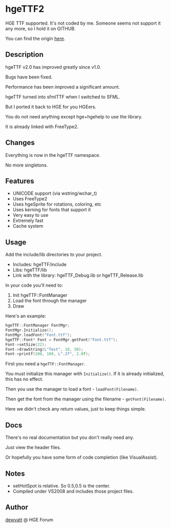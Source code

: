 # hgeTTF2

HGE TTF supported. It's not coded by me. Someone seems not support it any more, so I hold it on GITHUB.

You can find the origin [here](http://relishgames.com/forum/index.php?p=/discussion/3860/).

## Description

hgeTTF v2.0 has improved greatly since v1.0.

Bugs have been fixed.

Performance has been improved a significant amount.

hgeTTF turned into sfmlTTF when I switched to SFML.

But I ported it back to HGE for you HGEers.

You do not need anything except hge+hgehelp to use the library.

It is already linked with FreeType2.

## Changes

Everything is now in the hgeTTF namespace.

No more singletons.

## Features

+ UNICODE support (via wstring/wchar_t)
+ Uses FreeType2
+ Uses hgeSprite for rotations, coloring, etc
+ Uses kerning for fonts that support it
+ Very easy to use
+ Extremely fast
+ Cache system

## Usage

Add the include/lib directories to your project.

+ Includes: hgeTTF/include
+ Libs: hgeTTF/lib
+ Link with the library: hgeTTF_Debug.lib or hgeTTF_Release.lib

In your code you'll need to:

1. Init hgeTTF::FontManager
2. Load the font through the manager
3. Draw

Here's an example:

```cpp
hgeTTF::FontManager FontMgr;
FontMgr.Initialize();
FontMgr.loadFont("Font.ttf");
hgeTTF::Font* Font = FontMgr.getFont("Font.ttf");
Font->setSize(22);
Font->drawString(L"Test", 10, 50);
Font->printf(100, 100, L".2f", 2.0f);
```

First you need a `hgeTTF::FontManager`.

You must initialize this manager with `Initialize()`. If it is already initialized, this has no effect.

Then you use the manager to load a font - `loadFont(Filename)`.

Then get the font from the manager using the filename - `getFont(Filename)`.

Here we didn't check any return values, just to keep things simple.

## Docs

There's no real documentation but you don't really need any.

Just view the header files.

Or hopefully you have some form of code completion (like VisualAssist).

## Notes

+ setHotSpot is relative. So 0.5,0.5 is the center.
+ Compiled under VS2008 and includes those project files.

## Author

[dewyatt](http://relishgames.com/forum/index.php?p=/profile/4903/dewyatt) @ HGE Forum
